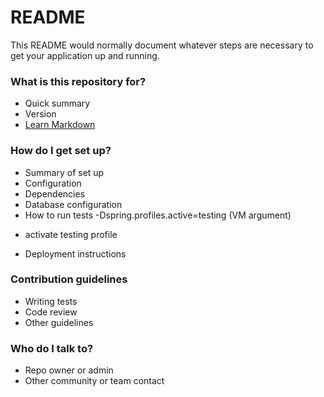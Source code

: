# README #

This README would normally document whatever steps are necessary to get your application up and running.

### What is this repository for? ###

* Quick summary
* Version
* [Learn Markdown](https://bitbucket.org/tutorials/markdowndemo)

### How do I get set up? ###

* Summary of set up
* Configuration
* Dependencies
* Database configuration
* How to run tests
-Dspring.profiles.active=testing (VM argument)
- activate testing profile


* Deployment instructions

### Contribution guidelines ###

* Writing tests
* Code review
* Other guidelines

### Who do I talk to? ###

* Repo owner or admin
* Other community or team contact